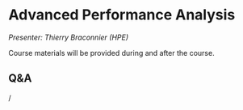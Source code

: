 # Advanced Performance Analysis

*Presenter: Thierry Braconnier (HPE)*

Course materials will be provided during and after the course.

<!--
Temporary location of materials (for the lifetime of the training project):

-   Slides: `/project/project_465001362/Slides/HPE/10_advanced_performance_analysis_merged.pdf`
-->

<!--
Archived materials on LUMI:

-   Slides: `/appl/local/training/4day-20241028/files/LUMI-4day-20241028-3_03_Advanced_Performance_analysis.pdf`

-   Recording: `/appl/local/training/4day-20241028/recordings/3_03_Advanced_Performance_Analysis.mp4`

These materials can only be distributed to actual users of LUMI (active user account).
-->


## Q&A

/
